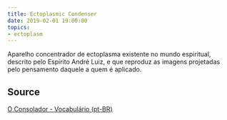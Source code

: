 ```yaml
---
title: Ectoplasmic Condenser
date: 2019-02-01 19:00:00
topics:
- ectoplasm
---
```


Aparelho concentrador de ectoplasma existente no mundo espiritual, descrito pelo Espírito André Luiz, e que 
reproduz as imagens projetadas pelo pensamento daquele a quem é aplicado.

## Source
[O Consolador - Vocabulário (pt-BR)](http://www.oconsolador.com.br/linkfixo/vocabulario/principal.html)


